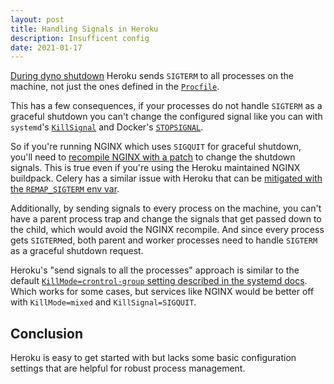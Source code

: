 ```yaml
---
layout: post
title: Handling Signals in Heroku
description: Insufficent config
date: 2021-01-17
---
```


[During dyno shutdown](https://devcenter.heroku.com/articles/dynos#shutdown)
Heroku sends `SIGTERM` to all processes on the machine, not just the ones
defined in the [`Procfile`](https://devcenter.heroku.com/articles/procfile).

This has a few consequences, if your processes do not handle `SIGTERM` as a
graceful shutdown you can't change the configured signal like you can with
`systemd`'s
[`KillSignal`](https://www.freedesktop.org/software/systemd/man/systemd.kill.html#KillSignal=)
and Docker's
[`STOPSIGNAL`](https://docs.docker.com/engine/reference/builder/#stopsignal).

So if you're running NGINX which uses `SIGQUIT` for graceful shutdown, you'll
need to [recompile NGINX with a
patch](https://github.com/heroku/heroku-buildpack-nginx/issues/31) to change
the shutdown signals. This is true even if you're using the Heroku maintained
NGINX buildpack. Celery has a similar issue with Heroku that can be
[mitigated with the `REMAP_SIGTERM` env
var](https://devcenter.heroku.com/articles/celery-heroku#using-remap_sigterm).

Additionally, by sending signals to every process on the machine, you can't
have a parent process trap and change the signals that get passed down to the
child, which would avoid the NGINX recompile. And since every process gets
`SIGTERM`ed, both parent and worker processes need to handle `SIGTERM` as
a graceful shutdown request.

Heroku's "send signals to all the processes" approach is similar to the
default [`KillMode=crontrol-group` setting described in the systemd
docs](https://www.freedesktop.org/software/systemd/man/systemd.kill.html#KillMode=).
Which works for some cases, but services like NGINX would be better off with
`KillMode=mixed` and `KillSignal=SIGQUIT`.

## Conclusion

Heroku is easy to get started with but lacks some basic configuration
settings that are helpful for robust process management.

